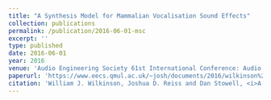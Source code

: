 ```yaml
---
title: "A Synthesis Model for Mammalian Vocalisation Sound Effects"
collection: publications
permalink: /publication/2016-06-01-msc
excerpt: ''
type: published
date: 2016-06-01
year: 2016
venue: 'Audio Engineering Society 61st International Conference: Audio for Games'
paperurl: 'https://www.eecs.qmul.ac.uk/~josh/documents/2016/wilkinson%20reiss%20-%202016.pdf'
citation: 'William J. Wilkinson, Joshua D. Reiss and Dan Stowell, <i>A Synthesis Model for Mammalian Vocalisation Sound Effects</i>, in Audio Engineering Society 61st International Conference: Audio for Games, 2016'
---
```

